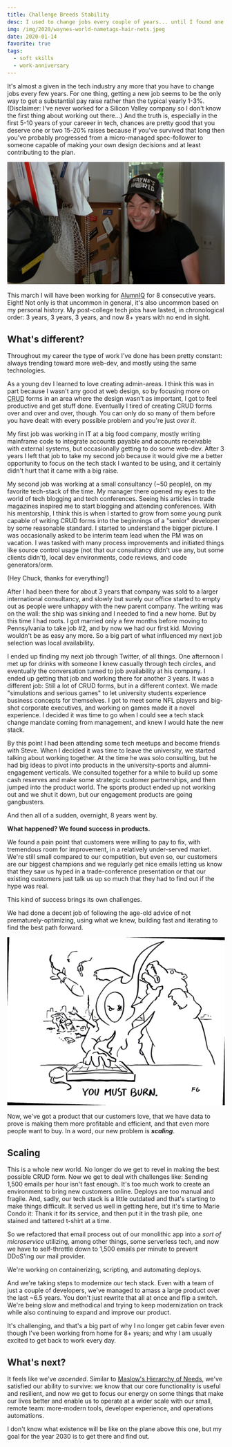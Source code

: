 ```yaml
---
title: Challenge Breeds Stability
desc: I used to change jobs every couple of years... until I found one that continually challenges me.
img: /img/2020/waynes-world-nametags-hair-nets.jpeg
date: 2020-01-14
favorite: true
tags:
  - soft skills
  - work-anniversary
---
```


It's almost a given in the tech industry any more that you have to change jobs every few years. For one thing, getting a new job seems to be the only way to get a substantial pay raise rather than the typical yearly 1-3%. (Disclaimer: I've never worked for a Silicon Valley company so I don't know the first thing about working out there...) And the truth is, especially in the first 5-10 years of your careeer in tech, chances are pretty good that you deserve one or two 15-20% raises because if you've survived that long then you've probably progressed from a micro-managed spec-follower to someone capable of making your own design decisions and at least contributing to the plan.

![A screen grab of Wayne from the movie Waynes World, smiling awkwardly, next to his extensive collection of name tags and hair nets.](/img/2020/waynes-world-nametags-hair-nets.jpeg)

This march I will have been working for [AlumnIQ](https://www.alumniq.com/) for 8 consecutive years. Eight! Not only is that uncommon in general, it's also uncommon based on my personal history. My post-college tech jobs have lasted, in chronological order: 3 years, 3 years, 3 years, and now 8+ years with no end in sight.

## What's different?

Throughout my career the type of work I've done has been pretty constant: always trending toward more web-dev, and mostly using the same technologies.

As a young dev I learned to love creating admin-areas. I think this was in part because I wasn't any good at web design, so by focusing more on <abbr title="Create, Read, Update, and Delete">CRUD</abbr> forms in an area where the design wasn't as important, I got to feel productive and get stuff done. Eventually I tired of creating CRUD forms over and over and over, though. You can only do so many of them before you have dealt with every possible problem and you're just _over it_.

My first job was working in IT at a big food company, mostly writing mainframe code to integrate accounts payable and accounts receivable with external systems, but occasionally getting to do some web-dev. After 3 years I left that job to take my second job because it would give me a better opportunity to focus on the tech stack I wanted to be using, and it certainly didn't hurt that it came with a big raise.

My second job was working at a small consultancy (~50 people), on my favorite tech-stack of the time. My manager there opened my eyes to the world of tech blogging and tech conferences. Seeing his articles in trade magazines inspired me to start blogging and attending conferences. With his mentorship, I think this is when I started to grow from some young punk capable of writing CRUD forms into the beginnings of a "senior" developer by some reasonable standard. I started to understand the bigger picture. I was occasionally asked to be interim team lead when the PM was on vacation. I was tasked with many process improvements and initiated things like source control usage (not that our consultancy didn't use any, but some clients didn't), local dev environments, code reviews, and code generators/orm.

(Hey Chuck, thanks for everything!)

After I had been there for about 3 years that company was sold to a larger international consultancy, and slowly but surely our office started to empty out as people were unhappy with the new parent company. The writing was on the wall: the ship was sinking and I needed to find a new home. But by this time I had roots. I got married only a few months before moving to Pennsylvania to take job #2, and by now we had our first kid. Moving wouldn't be as easy any more. So a big part of what influenced my next job selection was local availability.

I ended up finding my next job through Twitter, of all things. One afternoon I met up for drinks with someone I knew casually through tech circles, and eventually the conversation turned to job availability at his company. I ended up getting that job and working there for another 3 years. It was a different job: Still a lot of CRUD forms, but in a different context. We made "simulations and serious games" to let university students experience business concepts for themselves. I got to meet some NFL players and big-shot corporate executives, and working on games made it a novel experience. I decided it was time to go when I could see a tech stack change mandate coming from management, and knew I would hate the new stack.

By this point I had been attending some tech meetups and become friends with Steve. When I decided it was time to leave the university, we started talking about working together. At the time he was solo consulting, but he had big ideas to pivot into products in the university-sports and alumni-engagement verticals. We consulted together for a while to build up some cash reserves and make some strategic customer partnerships, and then jumped into the product world. The sports product ended up not working out and we shut it down, but our engagement products are going gangbusters.

And then all of a sudden, overnight, 8 years went by.

**What happened? We found success in products.**

We found a pain point that customers were willing to pay to fix, with tremendous room for improvement, in a relatively under-served market. We're still small compared to our competition, but even so, our customers are our biggest champions and we regularly get nice emails letting us know that they saw us hyped in a trade-conference presentation or that our existing customers just talk us up so much that they had to find out if the hype was real.

This kind of success brings its own challenges.

We had done a decent job of following the age-old advice of not prematurely-optimizing, using what we knew, building fast and iterating to find the best path forward.

<a href="https://www.flickr.com/photos/69382656@N04/6307867728/"><img src="/img/2020/you-must-burn.jpg" style="max-width:100%;" alt="Illustration of a person typing on a keyboard with one hand, while on fire, fighting off a bear with their other hand, an arrow sticking out of their shoulder, missiles visibly inbound, and a car wreck behind them. Caption underneath reads, `You must burn.`" /></a>

Now, we've got a product that our customers love, that we have data to prove is making them more profitable and efficient, and that even more people want to buy. In a word, our new problem is _**scaling**_.

## Scaling

This is a whole new world. No longer do we get to revel in making the best possible CRUD form. Now we get to deal with challenges like: Sending 1,500 emails per hour isn't fast enough. It's too much work to create an environment to bring new customers online. Deploys are too manual and fragile. And, sadly, our tech stack is a little outdated and that's starting to make things difficult. It served us well in getting here, but it's time to Marie Condo it: Thank it for its service, and then put it in the trash pile, one stained and tattered t-shirt at a time.

So we refactored that email process out of our monolithic app into a _sort of microservice_ utilizing, among other things, some serverless tech, and now we have to self-throttle down to 1,500 emails per minute to prevent DDoS'ing our mail provider.

We're working on containerizing, scripting, and automating deploys.

And we're taking steps to modernize our tech stack. Even with a team of just a couple of developers, we've managed to amass a large product over the last ~6.5 years. You don't just rewrite that all at once and flip a switch. We're being slow and methodical and trying to keep modernization on track while also continuing to expand and improve our product.

It's challenging, and that's a big part of why I no longer get cabin fever even though I've been working from home for 8+ years; and why I am usually excited to get back to work every day.

## What's next?

It feels like we've _ascended_. Similar to [Maslow's Hierarchy of Needs](https://en.wikipedia.org/wiki/Maslow%27s_hierarchy_of_needs), we've satisfied our ability to survive: we know that our core functionality is useful and resilient, and now we get to focus our energy on some things that make our lives better and enable us to operate at a wider scale with our small, remote team: more-modern tools, developer experience, and operations automations.

I don't know what existence will be like on the plane above this one, but my goal for the year 2030 is to get there and find out.
